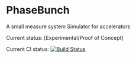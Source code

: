 PhaseBunch
======================================================

A small measure system Simulator for accelerators



Current status: [Experimental/Proof of Concept]

Current CI status: [![Build Status](https://travis-ci.org/epsilonbelowzero/phasebunch.svg?branch=master)](https://travis-ci.org/epsilonbelowzero/phasebunch)


